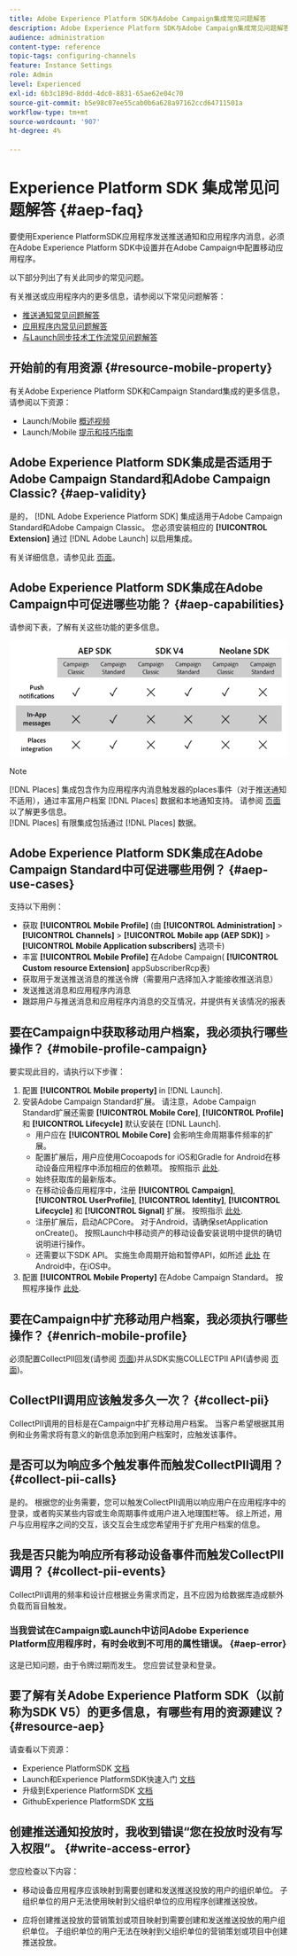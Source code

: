 ```yaml
---
title: Adobe Experience Platform SDK与Adobe Campaign集成常见问题解答
description: Adobe Experience Platform SDK与Adobe Campaign集成常见问题解答
audience: administration
content-type: reference
topic-tags: configuring-channels
feature: Instance Settings
role: Admin
level: Experienced
exl-id: 6b3c189d-8ddd-4dc0-8831-65ae62e04c70
source-git-commit: b5e98c07ee55cab0b6a628a97162ccd64711501a
workflow-type: tm+mt
source-wordcount: '907'
ht-degree: 4%

---
```


# Experience Platform SDK 集成常见问题解答 {#aep-faq}

要使用Experience PlatformSDK应用程序发送推送通知和应用程序内消息，必须在Adobe Experience Platform SDK中设置并在Adobe Campaign中配置移动应用程序。

以下部分列出了有关此同步的常见问题。

有关推送或应用程序内的更多信息，请参阅以下常见问题解答：

* [推送通知常见问题解答](../../channels/using/about-push-notifications.md#push-faq)
* [应用程序内常见问题解答](../../channels/using/in-app-faq.md)
* [与Launch同步技术工作流常见问题解答](../../administration/using/syncwithlaunch-faq.md)

## 开始前的有用资源 {#resource-mobile-property}

有关Adobe Experience Platform SDK和Campaign Standard集成的更多信息，请参阅以下资源：

* Launch/Mobile [概述视频](https://www.adobe.com/experience-platform/launch.html#acpl-mobile-video)
* Launch/Mobile [提示和技巧指南](https://www.adobe.com/content/dam/dx/us/en/products/experience-platform/launch-tag-manager/pdfs/adobe-cloud-platform-launch-tips-and-tricks-sheet.pdf)

## Adobe Experience Platform SDK集成是否适用于Adobe Campaign Standard和Adobe Campaign Classic? {#aep-validity}

是的， [!DNL Adobe Experience Platform SDK] 集成适用于Adobe Campaign Standard和Adobe Campaign Classic。 您必须安装相应的 **[!UICONTROL Extension]** 通过 [!DNL Adobe Launch] 以启用集成。

有关详细信息，请参见此 [ 页面](Https://aep-sdks.gitbook.io/docs/using-mobile-extensions/adobe-campaign-standard)。

## Adobe Experience Platform SDK集成在Adobe Campaign中可促进哪些功能？ {#aep-capabilities}

请参阅下表，了解有关这些功能的更多信息。

![](assets/faq.png)

>[!NOTE]
>
>[!DNL Places] 集成包含作为应用程序内消息触发器的places事件（对于推送通知不适用），通过丰富用户档案 [!DNL Places] 数据和本地通知支持。 请参阅 [页面](../../channels/using/preparing-and-sending-an-in-app-message.md) 以了解更多信息。 <br>[!DNL Places] 有限集成包括通过 [!DNL Places] 数据。

## Adobe Experience Platform SDK集成在Adobe Campaign Standard中可促进哪些用例？ {#aep-use-cases}

支持以下用例：

* 获取 **[!UICONTROL Mobile Profile]** (由 **[!UICONTROL Administration]** > **[!UICONTROL Channels]** > **[!UICONTROL Mobile app (AEP SDK)]** > **[!UICONTROL Mobile Application subscribers]** 选项卡)
* 丰富 **[!UICONTROL Mobile Profile]** 在Adobe Campaign( **[!UICONTROL Custom resource Extension]** appSubscriberRcp表)
* 获取用于发送推送消息的推送令牌（需要用户选择加入才能接收推送消息）
* 发送推送消息和应用程序内消息
* 跟踪用户与推送消息和应用程序内消息的交互情况，并提供有关该情况的报表

## 要在Campaign中获取移动用户档案，我必须执行哪些操作？ {#mobile-profile-campaign}

要实现此目的，请执行以下步骤：

1. 配置 **[!UICONTROL Mobile property]** in [!DNL Launch].
1. 安装Adobe Campaign Standard扩展。 请注意，Adobe Campaign Standard扩展还需要 **[!UICONTROL Mobile Core]**, **[!UICONTROL Profile]** 和 **[!UICONTROL Lifecycle]** 默认安装在 [!DNL Launch].
   * 用户应在 **[!UICONTROL Mobile Core]** 会影响生命周期事件频率的扩展。
   * 配置扩展后，用户应使用Cocoapods for iOS和Gradle for Android在移动设备应用程序中添加相应的依赖项。 按照指示 [此处](https://aep-sdks.gitbook.io/docs/using-mobile-extensions/adobe-campaign-standard).
   * 始终获取库的最新版本。
   * 在移动设备应用程序中，注册 **[!UICONTROL Campaign]**, **[!UICONTROL UserProfile]**, **[!UICONTROL Identity]**, **[!UICONTROL Lifecycle]** 和 **[!UICONTROL Signal]** 扩展。 按照指示 [此处](https://aep-sdks.gitbook.io/docs/using-mobile-extensions/adobe-campaign-standard#register-the-campaign-standard-extension-with-mobile-core).
   * 注册扩展后，启动ACPCore。 对于Android，请确保setApplication onCreate()。 按照Launch中移动资产的移动设备安装说明中提供的确切说明进行操作。
   * 还需要以下SDK API。 实施生命周期开始和暂停API，如所述 [此处](https://aep-sdks.gitbook.io/docs/using-mobile-extensions/mobile-core/lifecycle/lifecycle-extension-in-android) 在Android中，在iOS中。
1. 配置 **[!UICONTROL Mobile Property]** 在Adobe Campaign Standard。 按照程序操作 [此处](../../administration/using/configuring-a-mobile-application.md#channel-specific-config).

## 要在Campaign中扩充移动用户档案，我必须执行哪些操作？ {#enrich-mobile-profile}

必须配置CollectPII回发(请参阅 [页面](../../administration/using/configuring-rules-launch.md#pii-postback))并从SDK实施COLLECTPII API(请参阅 [页面](https://aep-sdks.gitbook.io/docs/using-mobile-extensions/mobile-core/mobile-core-api-reference#collect-pii))。

## CollectPII调用应该触发多久一次？ {#collect-pii}

CollectPII调用的目标是在Campaign中扩充移动用户档案。 当客户希望根据其用例和业务需求将有意义的新信息添加到用户档案时，应触发该事件。

## 是否可以为响应多个触发事件而触发CollectPII调用？ {#collect-pii-calls}

是的。 根据您的业务需要，您可以触发CollectPII调用以响应用户在应用程序中的登录，或者购买某些内容或生命周期事件或用户进入地理围栏等。 综上所述，用户与应用程序之间的交互，该交互会生成您希望用于扩充用户档案的信息。

## 我是否只能为响应所有移动设备事件而触发CollectPII调用？ {#collect-pii-events}

CollectPII调用的频率和设计应根据业务需求而定，且不应因为给数据库造成额外负载而盲目触发。

### 当我尝试在Campaign或Launch中访问Adobe Experience Platform应用程序时，有时会收到不可用的属性错误。 {#aep-error}

这是已知问题，由于令牌过期而发生。 您应尝试登录和登录。

## 要了解有关Adobe Experience Platform SDK（以前称为SDK V5）的更多信息，有哪些有用的资源建议？{#resource-aep}

请查看以下资源：

* Experience PlatformSDK [文档](Https://aep-sdks.gitbook.io/docs/)
* Launch和Experience PlatformSDK快速入门 [文档](https://aep-sdks.gitbook.io/docs/getting-started/create-a-mobile-property)
* 升级到Experience PlatformSDK [文档](https://aep-sdks.gitbook.io/docs/resources/upgrading-to-aep)
* GithubExperience PlatformSDK [文档](https://github.com/Adobe-Marketing-Cloud/acp-sdks/)

## 创建推送通知投放时，我收到错误“您在投放时没有写入权限”。 {#write-access-error}

您应检查以下内容：

* 移动设备应用程序应该映射到需要创建和发送推送投放的用户的组织单位。 子组织单位的用户无法使用映射到父组织单位的应用程序创建推送投放。

* 应将创建推送投放的营销策划或项目映射到需要创建和发送推送投放的用户组织单位。 子组织单位的用户无法在映射到父组织单位的营销策划或项目中创建推送投放。
